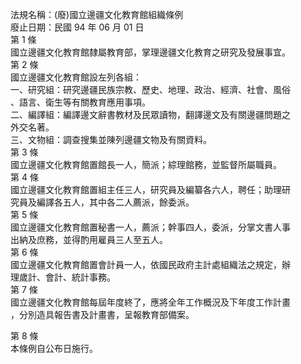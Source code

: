 法規名稱：(廢)國立邊疆文化教育館組織條例  
廢止日期：民國 94 年 06 月 01 日  
第 1 條  
國立邊疆文化教育館隸屬教育部，掌理邊疆文化教育之研究及發展事宜。  
第 2 條  
國立邊疆文化教育館設左列各組：  
一、研究組：研究邊疆民族宗教、歷史、地理、政治、經濟、社會、風俗  
、語言、衛生等有關教育應用事項。  
二、編譯組：編譯邊文辭書教材及民眾讀物，翻譯邊文及有關邊疆問題之  
外交名著。  
三、文物組：調查搜集並陳列邊疆文物及有關資料。  
第 3 條  
國立邊疆文化教育館置館長一人，簡派；綜理館務，並監督所屬職員。  
第 4 條  
國立邊疆文化教育館置組主任三人，研究員及編纂各六人，聘任；助理研  
究員及編譯各五人，其中各二人薦派，餘委派。  
第 5 條  
國立邊疆文化教育館置秘書一人，薦派；幹事四人，委派，分掌文書人事  
出納及庶務，並得酌用雇員三人至五人。  
第 6 條  
國立邊疆文化教育館置會計員一人，依國民政府主計處組織法之規定，辦  
理歲計、會計、統計事務。  
第 7 條  
國立邊疆文化教育館每屆年度終了，應將全年工作概況及下年度工作計畫  
，分別造具報告書及計畫書，呈報教育部備案。  


第 8 條  
本條例自公布日施行。  


